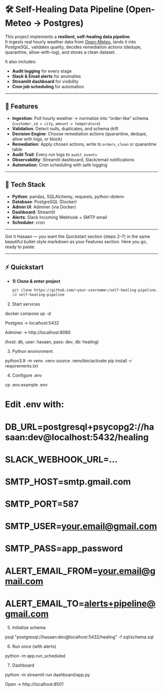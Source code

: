# 🛠️ Self-Healing Data Pipeline (Open-Meteo → Postgres)

This project implements a **resilient, self-healing data pipeline**.  
It ingests real hourly weather data from [Open-Meteo](https://open-meteo.com/), lands it into PostgreSQL, validates quality, decides remediation actions (dedupe, quarantine, allow-with-log), and stores a clean dataset.  

It also includes:
- **Audit logging** for every stage  
- **Slack & Email alerts** for anomalies  
- **Streamlit dashboard** for visibility  
- **Cron job scheduling** for automation  

---

## 🚀 Features

- **Ingestion**: Pull hourly weather → normalize into “order-like” schema (`customer_id = city`, `amount = temperature`)  
- **Validation**: Detect nulls, duplicates, and schema drift  
- **Decision Engine**: Choose remediation actions (quarantine, dedupe, allow with logs, or block)  
- **Remediation**: Apply chosen actions, write to `orders_clean` or quarantine table  
- **Audit Trail**: Every run logs to `audit_events`  
- **Observability**: Streamlit dashboard, Slack/email notifications  
- **Automation**: Cron scheduling with safe logging  

---

## 🧰 Tech Stack

- **Python**: pandas, SQLAlchemy, requests, python-dotenv  
- **Database**: PostgreSQL (Docker)  
- **Admin UI**: Adminer (via Docker)  
- **Dashboard**: Streamlit  
- **Alerts**: Slack Incoming Webhook + SMTP email  
- **Scheduler**: cron  


---

Got it Hasaan — you want the Quickstart section (steps 2–7) in the same beautiful bullet-style markdown as your Features section. Here you go, ready to paste:

---

## ⚡ Quickstart

- **1) Clone & enter project**
  ```bash
  git clone https://github.com/<your-username>/self-healing-pipeline.git
  cd self-healing-pipeline


2) Start services

docker compose up -d


Postgres → localhost:5432

Adminer → http://localhost:8080

(host: db, user: hasaan, pass: dev, db: healing)

3) Python environment

python3.9 -m venv .venv
source .venv/bin/activate
pip install -r requirements.txt


4) Configure .env

cp .env.example .env
# Edit .env with:
# DB_URL=postgresql+psycopg2://hasaan:dev@localhost:5432/healing
# SLACK_WEBHOOK_URL=...
# SMTP_HOST=smtp.gmail.com
# SMTP_PORT=587
# SMTP_USER=your.email@gmail.com
# SMTP_PASS=app_password
# ALERT_EMAIL_FROM=your.email@gmail.com
# ALERT_EMAIL_TO=alerts+pipeline@gmail.com


5) Initialize schema

psql "postgresql://hasaan:dev@localhost:5432/healing" -f sql/schema.sql


6) Run once (with alerts)

python -m app.run_scheduled


7) Dashboard

python -m streamlit run dashboard/app.py


Open → http://localhost:8501

